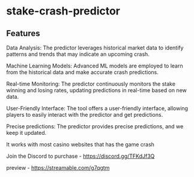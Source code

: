 # stake-crash-predictor


## Features 

Data Analysis: The predictor leverages historical market data to identify patterns and trends that may indicate an upcoming crash.

Machine Learning Models: Advanced ML models are employed to learn from the historical data and make accurate crash predictions.

Real-time Monitoring: The predictor continuously monitors the stake winning and losing rates, updating predictions in real-time based on new data.

User-Friendly Interface: The tool offers a user-friendly interface, allowing players to easily interact with the predictor and get predictions.

Precise predictions: The predictor provides precise predictions, and we keep it updated.

It works with most casino websites that has the game crash 

Join the Discord to purchase - https://discord.gg/TFKdJf3Q


preview - https://streamable.com/g7qgtm
